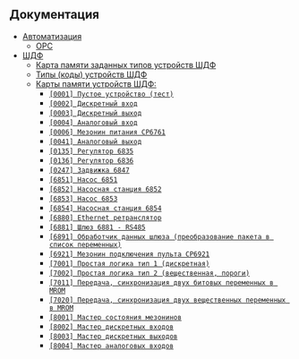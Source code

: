 ## Документация

<!-- ![logo](img/image1.jpg) -->

- [Автоматизация](/docs/automation/)  
  - [OPC](/docs/automation/OPC)  
- [ШДФ](/docs/shdf/)
  - [Карта памяти заданных типов устройств ШДФ](/docs/shdf/devices-map.md)
  - [Типы (коды) устройств ШДФ](/docs/shdf/device-types.md)
  - [Карты памяти устройств ШДФ:](/docs/shdf/maps/)
    - [`[0001] Пустое устройство (тест)`](/docs/shdf/maps/[0001]%20empty.md)
    - [`[0002] Дискретный вход`](/docs/shdf/maps/[0002]%20di.md)
    - [`[0003] Дискретный выход`](/docs/shdf/maps/[0003]%20do.md)
    - [`[0004] Аналоговый вход`](/docs/shdf/maps/[0004]%20ai.md)
    - [`[0006] Мезонин питания СР6761`](/docs/shdf/maps/[0006]%20pu.md)
    - [`[0041] Аналоговый выход`](/docs/shdf/maps/[0041]%20ao.md)
    - [`[0135] Регулятор 6835`](/docs/shdf/maps/[0135]%20reg.md)
    - [`[0136] Регулятор 6836`](/docs/shdf/maps/[0136]%20reg.md)
    - [`[0247] Задвижка 6847`](/docs/shdf/maps/[0247]%20valve.md)
    - [`[6851] Насос 6851`](/docs/shdf/maps/[6851]%20pump.md)
    - [`[6852] Насосная станция 6852`](/docs/shdf/maps/[6852]%20ps.md)
    - [`[6853] Насос 6853`](/docs/shdf/maps/pump%20[6853]%20.md)
    - [`[6854] Насосная станция 6854`](/docs/shdf/maps/[6854]%20ps.md)
    - [`[6880] Ethernet ретранслятор`](/docs/shdf/maps/[6880]%20ethernet.md)
    - [`[6881] Шлюз 6881 - RS485`](/docs/shdf/maps/[6881]%20gate.md)
    - [`[6891] Обработчик данных шлюза (преобразование пакета в список переменных)`](/docs/shdf/maps/[6891]%20gate.md)
    - [`[6921] Мезонин подключения пульта СР6921`](/docs/shdf/maps/[6921]%20rc.md)
    - [`[7001] Простая логика тип 1 (дискретная)`](/docs/shdf/maps/[7001]%20logic.md)
    - [`[7002] Простая логика тип 2 (вещественная, пороги)`](/docs/shdf/maps/[7002]%20logic.md)
    - [`[7011] Передача, синхронизация двух битовых переменных в MROM`](/docs/shdf/maps/[7011]%20sync.md)
    - [`[7020] Передача, синхронизация двух вещественных переменных в MROM`](/docs/shdf/maps/[7020]%20sync.md)
    - [`[8001] Мастер состояния мезонинов`](/docs/shdf/maps/[80001]%20mezo%20master.md)
    - [`[8002] Мастер дискретных входов`](/docs/shdf/maps/[8002]%20mdi.md)
    - [`[8003] Мастер дискретных выходов`](/docs/shdf/maps/[8003]%20mdo.md)
    - [`[8004] Мастер аналоговых входов`](/docs/shdf/maps/[8004]%20mai.md)
